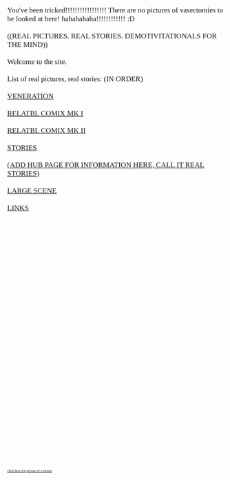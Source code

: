 <p style = "font-family:MS UI Gothic;font-size:17px;">
   You've been tricked!!!!!!!!!!!!!!!!! There are no pictures of vasectomies to be looked at here! hahahahaha!!!!!!!!!!!! :D
<br>
<br>
   ((REAL PICTURES. REAL STORIES. DEMOTIVITATIONALS FOR THE MIND)) 
<br>
<br> 
   Welcome to the site.
<br>
<br>
List of real pictures, real stories: (IN ORDER)
<br>
<br>
<a href="religion.html">VENERATION
<br>
<br>
<a href="relatblcomix.html">RELATBL COMIX MK I 
<br>
<br>
<a href="relatblcomix2.html">RELATBL COMIX MK II
<br>
<br>
<a href="stories.html">STORIES
<br>
<br>
(ADD HUB PAGE FOR INFORMATION HERE, CALL IT REAL STORIES)
<br>
<br>
<a href="Large_Scene.html">LARGE SCENE
<br>
<br>
<a href="Links.html">LINKS
<br>
<br>
<br>
<br>
<br>
<br>
<br>
<br>
<br>
<br>
<br>
<br>
<br>
<br>
<br>
<br>
<br>
<br>
<br>
<br>
<br>
<br>
<br>
<br>
<br>
<br>
<br>
<br>
<br>
<br>
 <p style = "font-family:MS UI Gothic;font-size:8px;">
 <a href="http://www.mountainyahoos.com/SkiResorts/Mascots/TheCanyons-UT_Mascot-Murdock_KS_IMG_0804_680x921.jpg">click here for picture of a moose </a>


